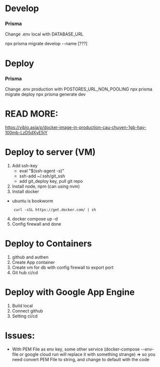 # Develop

### Prisma

Change .env local with DATABASE_URL

npx prisma migrate develop --name [???]

# Deploy

### Prisma

Change .env production with POSTGRES_URL_NON_POOLING
npx prisma migrate deploy
npx prisma generate dev

# READ MORE:

https://viblo.asia/p/docker-image-in-production-cau-chuyen-1gb-hay-100mb-LzD5dXyE5jY

# Deploy to server (VM)

1. Add ssh-key
   - eval "$(ssh-agent -s)"
   - ssh-add ~/.ssh/git_ssh
   - add git_deploy key, pull git repo
2. Install node, npm (can using nvm)
3. Install docker

- ubuntu is bookworm

```
    curl -sSL https://get.docker.com/ | sh
```

4. docker compose up -d
5. Config firewall and done

# Deploy to Containers

1. github and authen
2. Create App container
3. Create vm for db with config firewall to export port
4. Git hub ci/cd

# Deploy with Google App Engine

1. Build local
2. Connect github
3. Setting ci/cd

# Issues:

- With PEM File as env key, some other service (docker-compose --env-file or google cloud run will replace it with something strange) => so you need convert PEM FIle to string, and change to default with the code
